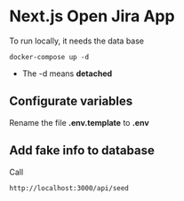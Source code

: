 # Next.js Open Jira App

To run locally, it needs the data base

```
docker-compose up -d
```

- The -d means **detached**

## Configurate variables

Rename the file **.env.template** to **.env**

## Add fake info to database

Call

```
http://localhost:3000/api/seed
```
